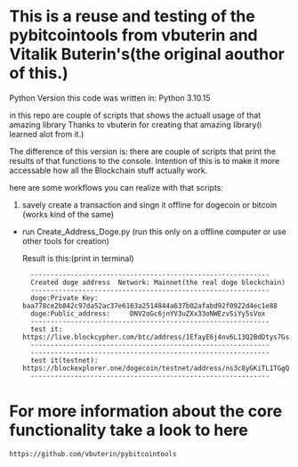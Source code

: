 # This is a reuse and testing of the pybitcointools from vbuterin and Vitalik Buterin's(the original aouthor of this.)

Python Version this code was written in: Python 3.10.15

in this repo are couple of scripts that shows the actuall usage of that amazing library
Thanks to  vbuterin for creating that amazing library(i learned alot from it.)

The difference of this version is:
there are couple of scripts that print the results of that functions to the console.
Intention of this is to make it more accessable how all the 
Blockchain stuff actually work.

here are some workflows you can realize with that scripts:

1. savely create a transaction and singn it offline for dogecoin or bitcoin (works kind of the same)
- run  Create_Address_Doge.py (run this only on a offline computer or use other tools for creation)

    Result is this:(print in terminal)

        ------------------------------------------------------------    
        Created doge address  Network: Mainnet(the real doge blockchain)
        ------------------------------------------------------------
        doge:Private Key:        baa778ce2b842c97da52ac37e6163a2514844a637b02afabd92f0922d4ec1e88
        doge:Public_address:     DNV2oGc6jnYV3uZXx33oNWEzvSiYy5sVox
        ------------------------------------------------------------
        test it: https://live.blockcypher.com/btc/address/1EfayE6j4nv6L13Q2BdDtys7Gs2b791ev4/
        ------------------------------------------------------------
        ------------------------------------------------------------
        test it(testnet): https://blockexplorer.one/dogecoin/testnet/address/ns3c8yGKiTL1TGgQru9CFbSwGxgLt3EHph
        ------------------------------------------------------------


# For more information about the core functionality take a look to here 
    https://github.com/vbuterin/pybitcointools




